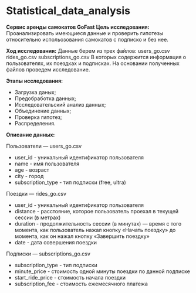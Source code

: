 # Statistical_data_analysis
**Сервис аренды самокатов GoFast**
**Цель исследования:**
Проанализировать имеющиеся данные и проверить гипотезы относительно испольозования самокатов с подписко и без нее.

**Ход исследования:**
Данные берем из трех файлов:
users_go.csv
rides_go.csv
subscriptions_go.csv
В которых содержится информация о пользователях, их поездках и подписках. На основании полученных файлов проведем исследование.

**Этапы исследования:**

- Загрузка даных;
- Предобработка данных;
- Исследовательский анализ данных;
- Объединение данных;
- Проверка гипотез;
- Распределения.

**Описание данных:**

Пользователи — users_go.csv

- user_id - уникальный идентификатор пользователя
- name - имя пользователя
- age - возраст
- city - город
- subscription_type - тип подписки (free, ultra)

Поездки — rides_go.csv

- user_id - уникальный идентификатор пользователя
- distance - расстояние, которое пользователь проехал в текущей сессии (в метрах)
- duration - продолжительность сессии (в минутах) — время с того момента, как пользователь нажал кнопку «Начать поездку» до момента, как он нажал кнопку «Завершить поездку»
- date - дата совершения поездки

Подписки — subscriptions_go.csv

- subscription_type - тип подписки
- minute_price - стоимость одной минуты поездки по данной подписке
- start_ride_price - стоимость начала поездки
- subscription_fee - стоимость ежемесячного платежа
